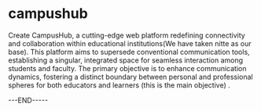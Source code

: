 # campushub


Create CampusHub, a cutting-edge web platform redefining connectivity and collaboration within educational institutions(We have taken nitte as our base). 
This platform aims to supersede conventional communication tools, establishing a singular, integrated space for seamless interaction among students and faculty. 
The primary objective is to enhance communication dynamics,
fostering a distinct boundary between personal and professional spheres for both educators and learners (this is the main objective) .

---END-----
